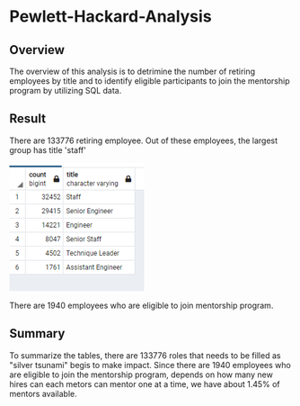 # Pewlett-Hackard-Analysis

## Overview
The overview of this analysis is to detrimine the number of retiring employees by title and to identify eligible participants to join the mentorship program by utilizing SQL data. 

## Result
There are 133776 retiring employee. 
Out of these employees, the largest group has title 'staff'

![retiring_title](https://github.com/sangyoo1021/Pewlett-Hackard-Analysis/blob/main/retiring_title.png)




There are 1940 employees who are eligible to join mentorship program. 

## Summary
To summarize the tables, there are 133776 roles that needs to be filled as "silver tsunami" begis to make impact. Since there are 1940 employees who are eligible to join the mentorship program, depends on how many new hires can each metors can mentor one at a time, we have about 1.45% of mentors available. 
